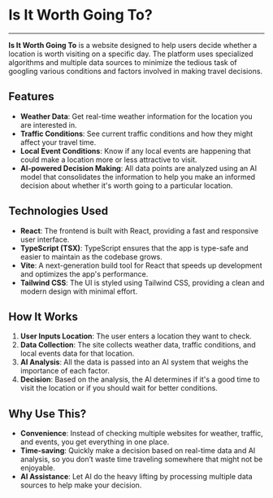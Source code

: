 # Is It Worth Going To?

---

**Is It Worth Going To** is a website designed to help users decide whether a location is worth visiting on a specific day. The platform uses specialized algorithms and multiple data sources to minimize the tedious task of googling various conditions and factors involved in making travel decisions. 

## Features

- **Weather Data**: Get real-time weather information for the location you are interested in.
- **Traffic Conditions**: See current traffic conditions and how they might affect your travel time.
- **Local Event Conditions**: Know if any local events are happening that could make a location more or less attractive to visit.
- **AI-powered Decision Making**: All data points are analyzed using an AI model that consolidates the information to help you make an informed decision about whether it's worth going to a particular location.

## Technologies Used

- **React**: The frontend is built with React, providing a fast and responsive user interface.
- **TypeScript (TSX)**: TypeScript ensures that the app is type-safe and easier to maintain as the codebase grows.
- **Vite**: A next-generation build tool for React that speeds up development and optimizes the app's performance.
- **Tailwind CSS**: The UI is styled using Tailwind CSS, providing a clean and modern design with minimal effort.

## How It Works

1. **User Inputs Location**: The user enters a location they want to check.
2. **Data Collection**: The site collects weather data, traffic conditions, and local events data for that location.
3. **AI Analysis**: All the data is passed into an AI system that weighs the importance of each factor.
4. **Decision**: Based on the analysis, the AI determines if it's a good time to visit the location or if you should wait for better conditions.

## Why Use This?

- **Convenience**: Instead of checking multiple websites for weather, traffic, and events, you get everything in one place.
- **Time-saving**: Quickly make a decision based on real-time data and AI analysis, so you don’t waste time traveling somewhere that might not be enjoyable.
- **AI Assistance**: Let AI do the heavy lifting by processing multiple data sources to help make your decision.